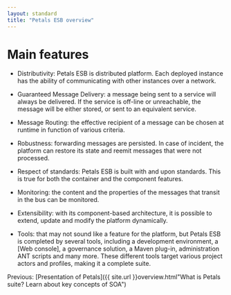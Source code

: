 ```yaml
---
layout: standard
title: "Petals ESB overview"
---  
```

# <a id="features"></a>Main features

-  Distributivity: Petals ESB is distributed platform. Each deployed instance has the ability of communicating with other instances over a network.

-  Guaranteed Message Delivery: a message being sent to a service will always be delivered. If the service is off-line or unreachable, the message will be either stored, or sent to an equivalent service.

-  Message Routing: the effective recipient of a message can be chosen at runtime in function of various criteria.

-  Robustness: forwarding messages are persisted. In case of incident, the platform can restore its state and reemit messages that were not processed.

-  Respect of standards: Petals ESB is built with and upon standards. This is true for both the container and the component features.

-  Monitoring: the content and the properties of the messages that transit in the bus can be monitored.

-  Extensibility: with its component-based architecture, it is possible to extend, update and modify the platform dynamically.

-  Tools: that may not sound like a feature for the platform, but Petals ESB is completed by several tools, including a development environment, a [Web console], a governance solution, a Maven plug-in, administration ANT scripts and many more. These different tools target various project actors and profiles, making it a complete suite.

Previous: [Presentation of Petals]({{ site.url }}overview.html"What is Petals suite? Learn about key concepts of SOA")
